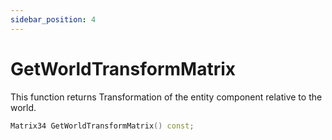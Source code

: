 ```yaml
---
sidebar_position: 4
---
```


# GetWorldTransformMatrix
This function returns Transformation of the entity component relative to the world.
```cpp title="GetWorldTransformMatrix"
Matrix34 GetWorldTransformMatrix() const;
```